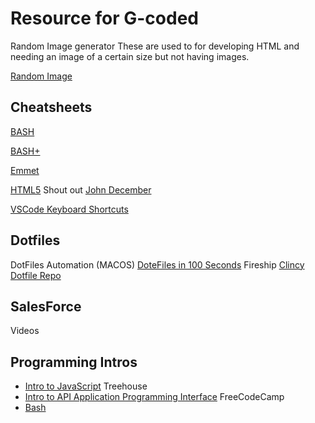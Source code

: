 # Resource for G-coded

Random Image generator
These are used to for developing HTML and needing an image of a certain size but not having images.

[Random Image](https://random.imagecdn.app/v1/docs)

## Cheatsheets

[BASH](BASH_Cheat_Sheet.pdf)

[BASH+](Linux_bash_cheat_sheet.pdf)

[Emmet](emmet_cheat_sheet.pdf)

[HTML5](HTML5-Cheat-Sheet.pdf) Shout out [John December](https://johndecember.com/html/spec/)

[VSCode Keyboard Shortcuts](keyboard-shortcuts-macos.pdf)

## Dotfiles

DotFiles Automation (MACOS)
[DoteFiles in 100 Seconds](https://www.youtube.com/watch?v=r_MpUP6aKiQ) Fireship
[Clincy Dotfile Repo](https://github.com/bclincy/dotfiles)

## SalesForce

Videos

## Programming Intros

- [Intro to JavaScript](https://www.youtube.com/watch?v=ekYNA10oe2I) Treehouse
- [Intro to API Application Programming Interface](https://www.youtube.com/watch?v=WXsD0ZgxjRw) FreeCodeCamp
- [Bash](https://youtu.be/oxuRxtrO2Ag?si=10EA8K_Y7FUiLdp7)
